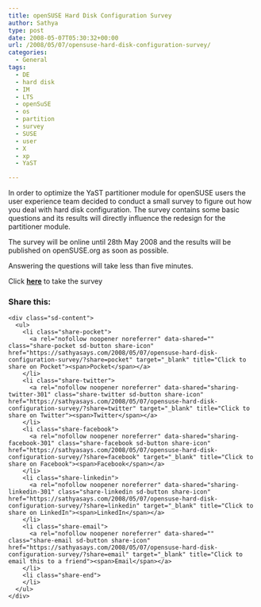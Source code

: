 ```yaml
---
title: openSUSE Hard Disk Configuration Survey
author: Sathya
type: post
date: 2008-05-07T05:30:32+00:00
url: /2008/05/07/opensuse-hard-disk-configuration-survey/
categories:
  - General
tags:
  - DE
  - hard disk
  - IM
  - LTS
  - openSuSE
  - os
  - partition
  - survey
  - SUSE
  - user
  - X
  - xp
  - YaST

---
```

In order to optimize the YaST partitioner module for openSUSE users the user experience team decided to conduct a small survey to figure out how you deal with hard disk configuration. The survey contains some basic questions and its results will directly influence the redesign for the partitioner module.

The survey will be online until 28th May 2008 and the results will be published on openSUSE.org as soon as possible.

Answering the questions will take less than five minutes.

Click [**here**][1] to take the survey

<div class="sharedaddy sd-sharing-enabled">
  <div class="robots-nocontent sd-block sd-social sd-social-icon-text sd-sharing">
    <h3 class="sd-title">
      Share this:
    </h3>
    
    <div class="sd-content">
      <ul>
        <li class="share-pocket">
          <a rel="nofollow noopener noreferrer" data-shared="" class="share-pocket sd-button share-icon" href="https://sathyasays.com/2008/05/07/opensuse-hard-disk-configuration-survey/?share=pocket" target="_blank" title="Click to share on Pocket"><span>Pocket</span></a>
        </li>
        <li class="share-twitter">
          <a rel="nofollow noopener noreferrer" data-shared="sharing-twitter-301" class="share-twitter sd-button share-icon" href="https://sathyasays.com/2008/05/07/opensuse-hard-disk-configuration-survey/?share=twitter" target="_blank" title="Click to share on Twitter"><span>Twitter</span></a>
        </li>
        <li class="share-facebook">
          <a rel="nofollow noopener noreferrer" data-shared="sharing-facebook-301" class="share-facebook sd-button share-icon" href="https://sathyasays.com/2008/05/07/opensuse-hard-disk-configuration-survey/?share=facebook" target="_blank" title="Click to share on Facebook"><span>Facebook</span></a>
        </li>
        <li class="share-linkedin">
          <a rel="nofollow noopener noreferrer" data-shared="sharing-linkedin-301" class="share-linkedin sd-button share-icon" href="https://sathyasays.com/2008/05/07/opensuse-hard-disk-configuration-survey/?share=linkedin" target="_blank" title="Click to share on LinkedIn"><span>LinkedIn</span></a>
        </li>
        <li class="share-email">
          <a rel="nofollow noopener noreferrer" data-shared="" class="share-email sd-button share-icon" href="https://sathyasays.com/2008/05/07/opensuse-hard-disk-configuration-survey/?share=email" target="_blank" title="Click to email this to a friend"><span>Email</span></a>
        </li>
        <li class="share-end">
        </li>
      </ul>
    </div>
  </div>
</div>

 [1]: http://www.surveymonkey.com/s.aspx?sm=lnZcsBO6PqJ9hjNW01jiyQ_3d_3d